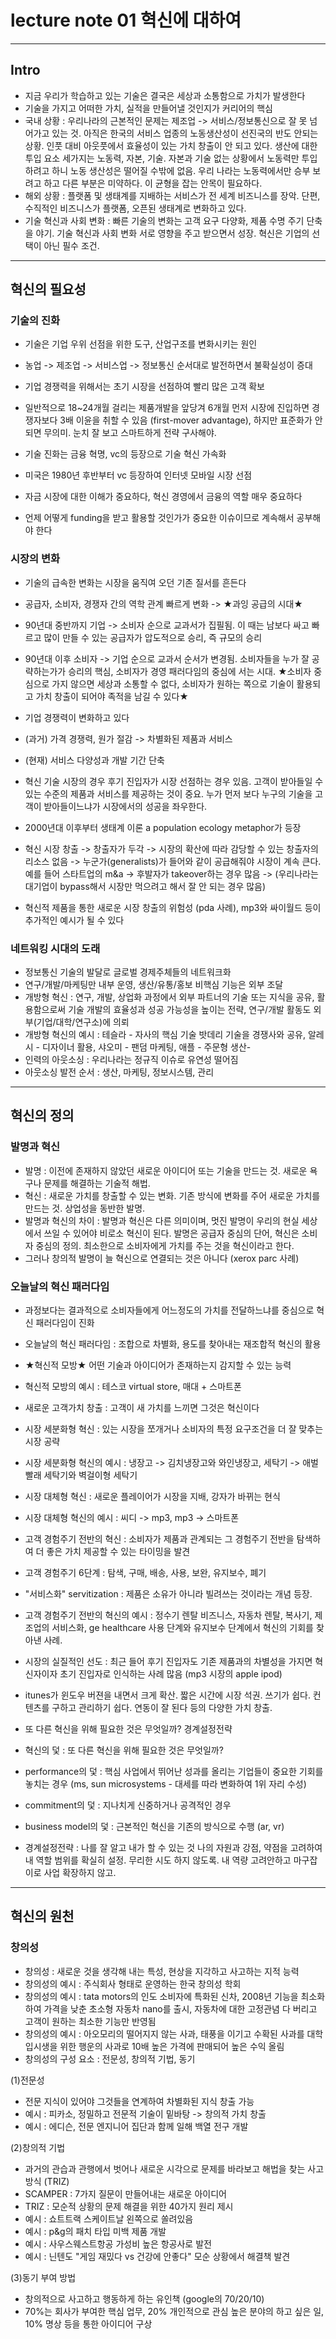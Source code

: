 # lecture note 01 혁신에 대하여
***

## Intro
- 지금 우리가 학습하고 있는 기술은 결국은 세상과 소통함으로 가치가 발생한다
- 기술을 가지고 어떠한 가치, 실적을 만들어낼 것인지가 커리어의 핵심
- 국내 상황 : 우리나라의 근본적인 문제는 제조업 -> 서비스/정보통신으로 잘 못 넘어가고 있는 것. 아직은 한국의 서비스 업종의 노동생산성이 선진국의 반도 안되는 상황. 인풋 대비 아웃풋에서 효율성이 있는 가치 창출이 안 되고 있다. 생산에 대한 투입 요소 세가지는 노동력, 자본, 기술. 자본과 기술 없는 상황에서 노동력만 투입하려고 하니 노동 생산성은 떨어질 수밖에 없음. 우리 나라는 노동력에서만 승부 보려고 하고 다른 부분은 미약하다. 이 균형을 잡는 안목이 필요하다.
- 해외 상황 : 플랫폼 및 생태계를 지배하는 서비스가 전 세계 비즈니스를 장악. 단편, 수직적인 비즈니스가 플랫폼, 오픈된 생태계로 변화하고 있다.
- 기술 혁신과 사회 변화 : 빠른 기술의 변화는 고객 요구 다양화, 제품 수명 주기 단축을 야기. 기술 혁신과 사회 변화 서로 영향을 주고 받으면서 성장. 혁신은 기업의 선택이 아닌 필수 조건.
***


## 혁신의 필요성
### 기술의 진화
- 기술은 기업 우위 선점을 위한 도구, 산업구조를 변화시키는 원인
- 농업 -> 제조업 -> 서비스업 -> 정보통신 순서대로 발전하면서 불확실성이 증대
- 기업 경쟁력을 위해서는 초기 시장을 선점하여 빨리 많은 고객 확보
- 일반적으로 18~24개월 걸리는 제품개발을 앞당겨 6개월 먼저 시장에 진입하면 경쟁자보다 3배 이윤을 취할 수 있음 (first-mover advantage), 하지만 표준화가 안 되면 무의미. 눈치 잘 보고 스마트하게 전략 구사해야.

- 기술 진화는 금융 혁명, vc의 등장으로 기술 혁신 가속화
- 미국은 1980년 후반부터 vc 등장하여 인터넷 모바일 시장 선점
- 자금 시장에 대한 이해가 중요하다, 혁신 경영에서 금융의 역할 매우 중요하다
- 언제 어떻게 funding을 받고 활용할 것인가가 중요한 이슈이므로 계속해서 공부해야 한다

### 시장의 변화
- 기술의 급속한 변화는 시장을 움직여 오던 기존 질서를 흔든다
- 공급자, 소비자, 경쟁자 간의 역학 관계 빠르게 변화 -> ★과잉 공급의 시대★
- 90년대 중반까지 기업 -> 소비자 순으로 교과서가 집필됨. 이 때는 남보다 싸고 빠르고 많이 만들 수 있는 공급자가 압도적으로 승리, 즉 규모의 승리 
- 90년대 이후 소비자 -> 기업 순으로 교과서 순서가 변경됨. 소비자들을 누가 잘 공략하는가가 승리의 핵심, 소비자가 경영 패러다임의 중심에 서는 시대.
★소비자 중심으로 가지 않으면 세상과 소통할 수 없다, 소비자가 원하는 쪽으로 기술이 활용되고 가치 창출이 되어야 족적을 남길 수 있다★

- 기업 경쟁력이 변화하고 있다
- (과거) 가격 경쟁력, 원가 절감 -> 차별화된 제품과 서비스
- (현재) 서비스 다양성과 개발 기간 단축
- 혁신 기술 시장의 경우 후기 진입자가 시장 선점하는 경우 있음. 고객이 받아들일 수 있는 수준의 제품과 서비스를 제공하는 것이 중요. 누가 먼저 보다 누구의 기술을 고객이 받아들이느냐가 시장에서의 성공을 좌우한다.
- 2000년대 이후부터 생태계 이론 a population ecology metaphor가 등장
- 혁신 시장 창출 -> 창출자가 두각 -> 시장의 확산에 따라 감당할 수 있는 창출자의 리소스 없음 -> 누군가(generalists)가 들어와 같이 공급해줘야 시장이 계속 큰다. 예를 들어 스타트업의 m&a -> 후발자가 takeover하는 경우 많음 -> (우리나라는 대기업이 bypass해서 시장만 먹으려고 해서 잘 안 되는 경우 많음)
- 혁신적 제품을 통한 새로운 시장 창출의 위험성 (pda 사례), mp3와 싸이월드 등이 추가적인 예시가 될 수 있다

### 네트워킹 시대의 도래
- 정보통신 기술의 발달로 글로벌 경제주체들의 네트워크화
- 연구/개발/마케팅만 내부 운영, 생산/유통/홍보 비핵심 기능은 외부 조달
- 개방형 혁신 : 연구, 개발, 상업화 과정에서 외부 파트너의 기술 또는 지식을 공유, 활용함으로써 기술 개발의 효율성과 성공 가능성을 높이는 전략, 연구/개발 활동도 외부(기업/대학/연구소)에 의뢰
- 개방형 혁신의 예시 : 테슬라 - 자사의 핵심 기술 밧데리 기술을 경쟁사와 공유, 알레시 - 디자이너 활용, 샤오미 - 팬덤 마케팅, 애플 - 주문형 생산- 
- 인력의 아웃소싱 : 우리나라는 정규직 이슈로 유연성 떨어짐
- 아웃소싱 발전 순서 : 생산, 마케팅, 정보시스템, 관리
***


## 혁신의 정의
### 발명과 혁신
- 발명 : 이전에 존재하지 않았던 새로운 아이디어 또는 기술을 만드는 것. 새로운 욕구나 문제를 해결하는 기술적 해법.
- 혁신 : 새로운 가치를 창출할 수 있는 변화. 기존 방식에 변화를 주어 새로운 가치를 만드는 것. 상업성을 동반한 발명.
- 발명과 혁신의 차이 : 발명과 혁신은 다른 의미이며, 멋진 발명이 우리의 현실 세상에서 쓰일 수 있어야 비로소 혁신이 된다. 발명은 공급자 중심의 단어, 혁신은 소비자 중심의 정의. 최소한으로 소비자에게 가치를 주는 것을 혁신이라고 한다.
- 그러나 창의적 발명이 늘 혁신으로 연결되는 것은 아니다 (xerox parc 사례)

### 오늘날의 혁신 패러다임
- 과정보다는 결과적으로 소비자들에게 어느정도의 가치를 전달하느냐를 중심으로 혁신 패러다임이 진화
- 오늘날의 혁신 패러다임 : 조합으로 차별화, 용도를 찾아내는 재조합적 혁신의 활용
- ★혁신적 모방★ 어떤 기술과 아이디어가 존재하는지 감지할 수 있는 능력
- 혁신적 모방의 예시 : 테스코 virtual store, 매대 + 스마트폰

- 새로운 고객가치 창출 : 고객이 새 가치를 느끼면 그것은 혁신이다 
- 시장 세분화형 혁신 : 있는 시장을 쪼개거나 소비자의 특정 요구조건을 더 잘 맞추는 시장 공략
- 시장 세분화형 혁신의 예시 : 냉장고 -> 김치냉장고와 와인냉장고, 세탁기 -> 애벌빨래 세탁기와 벽걸이형 세탁기
- 시장 대체형 혁신 : 새로운 플레이어가 시장을 지배, 강자가 바뀌는 현식
- 시장 대체형 혁신의 예시 : 씨디 -> mp3, mp3 -> 스마트폰
- 고객 경험주기 전반의 혁신 : 소비자가 제품과 관계되는 그 경험주기 전반을 탐색하여 더 좋은 가치 제공할 수 있는 타이밍을 발견
- 고객 경험주기 6단계 : 탐색, 구매, 배송, 사용, 보완, 유지보수, 폐기
- "서비스화" servitization : 제품은 소유가 아니라 빌려쓰는 것이라는 개념 등장.
- 고객 경험주기 전반의 혁신의 예시 : 정수기 렌탈 비즈니스, 자동차 렌탈, 복사기, 제조업의 서비스화, ge healthcare 사용 단계와 유지보수 단계에서 혁신의 기회를 찾아낸 사례.
- 시장의 실질적인 선도 : 최근 들어 후기 진입자도 기존 제품과의 차별성을 가지면 혁신자이자 초기 진입자로 인식하는 사례 많음 (mp3 시장의 apple ipod)
- itunes가 윈도우 버젼을 내면서 크게 확산. 짧은 시간에 시장 석권. 쓰기가 쉽다. 컨텐츠를 구하고 관리하기 쉽다. 연동이 잘 된다 등의 다양한 가치 창출.

- 또 다른 혁신을 위해 필요한 것은 무엇일까? 경계설정전략
- 혁신의 덫 : 또 다른 혁신을 위해 필요한 것은 무엇일까?
- performance의 덫 : 핵심 사업에서 뛰어난 성과를 올리는 기업들이 중요한 기회를 놓치는 경우 (ms, sun microsystems - 대세를 따라 변화하여 1위 자리 수성)
- commitment의 덫 : 지나치게 신중하거나 공격적인 경우
- business model의 덫 : 근본적인 혁신을 기존의 방식으로 수행 (ar, vr)
- 경계설정전략 : 나를 잘 알고 내가 할 수 있는 것 나의 자원과 강점, 약점을 고려하여 내 역할 범위를 확실히 설정. 무리한 시도 하지 않도록. 내 역량 고려안하고 마구잡이로 사업 확장하지 않고.
***


## 혁신의 원천
### 창의성
- 창의성 : 새로운 것을 생각해 내는 특성, 현상을 지각하고 사고하는 지적 능력
- 창의성의 예시 : 주식회사 형태로 운영하는 한국 창의성 학회
- 창의성의 예시 : tata motors의 인도 소비자에 특화된 신차, 2008년 기능을 최소화하여 가격을 낮춘 초소형 자동차 nano를 출시, 자동차에 대한 고정관념 다 버리고 고객이 원하는 최소한 기능만 반영됨
- 창의성의 예시 : 아오모리의 떨어지지 않는 사과, 태풍을 이기고 수확된 사과를 대학 입시생을 위한 행운의 사과로 10배 높은 가격에 판매되어 높은 수익 올림
- 창의성의 구성 요소 : 전문성, 창의적 기법, 동기

(1)전문성 
- 전문 지식이 있어야 그것들을 연계하여 차별화된 지식 창출 가능
- 예시 : 피카소, 정밀하고 전문적 기술이 밑바탕 -> 창의적 가치 창출
- 예시 : 에디슨, 전문 엔지니어 집단과 함께 일해 백열 전구 개발

(2)창의적 기법
- 과거의 관습과 관행에서 벗어나 새로운 시각으로 문제를 바라보고 해법을 찾는 사고방식 (TRIZ)
- SCAMPER : 7가지 질문이 만들어내는 새로운 아이디어
- TRIZ : 모순적 상황의 문제 해결을 위한 40가지 원리 제시
- 예시 : 쇼트트랙 스케이트날 왼쪽으로 쏠려있음
- 예시 : p&g의 패치 타입 미백 제품 개발
- 예시 : 사우스웨스트항공 가성비 높은 항공사로 발전
- 예시 : 닌텐도 "게임 재밌다 vs 건강에 안좋다" 모순 상황에서 해결책 발견

(3)동기 부여 방법 
- 창의적으로 사고하고 행동하게 하는 유인책 (google의 70/20/10)
- 70%는 회사가 부여한 핵심 업무, 20% 개인적으로 관심 높은 분야의 하고 싶은 일, 10% 명상 등을 통한 아이디어 구상
